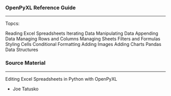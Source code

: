 ### OpenPyXL Reference Guide
----
Topcs:

Reading Excel Spreadsheets
Iterating Data
Manipulating Data
Appending Data
Managing Rows and Columns
Managing Sheets
Filters and Formulas
Styling Cells
Conditional Formatting
Adding Images
Adding Charts
Pandas Data Structures


### Source Material
----
Editing Excel Spreadsheets in Python with OpenPyXL
- Joe Tatusko
